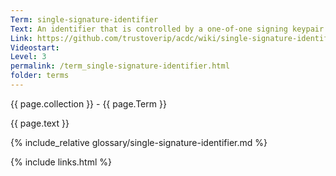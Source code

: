 ```yaml
---
Term: single-signature-identifier
Text: An identifier that is controlled by a one-of-one signing keypair
Link: https://github.com/trustoverip/acdc/wiki/single-signature-identifier
Videostart: 
Level: 3
permalink: /term_single-signature-identifier.html
folder: terms
---
```


{{ page.collection }} - {{ page.Term }}

   {{ page.text }}

{% include_relative glossary/single-signature-identifier.md %}

 {% include links.html %} 
